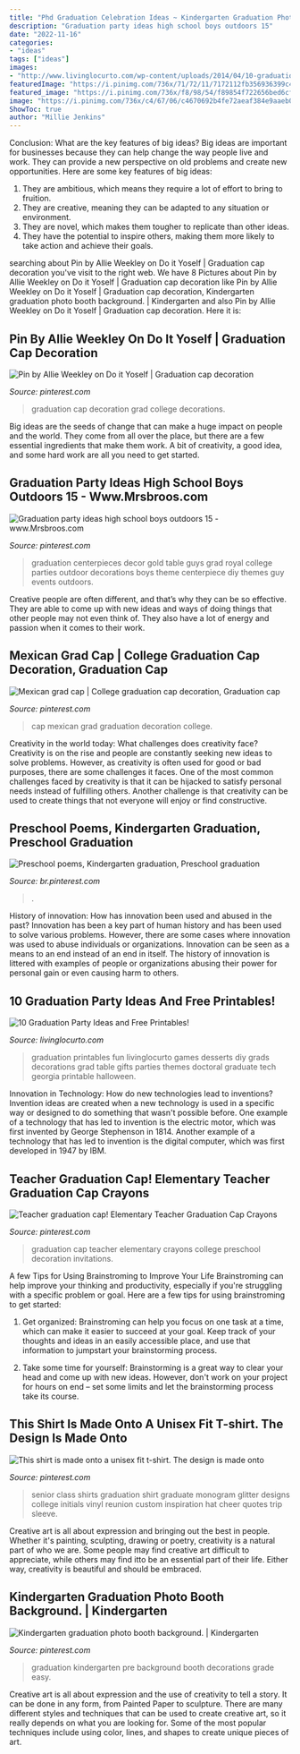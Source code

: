 ```yaml
---
title: "Phd Graduation Celebration Ideas ~ Kindergarten Graduation Photo Booth Background."
description: "Graduation party ideas high school boys outdoors 15"
date: "2022-11-16"
categories:
- "ideas"
tags: ["ideas"]
images:
- "http://www.livinglocurto.com/wp-content/uploads/2014/04/10-graduation-party-ideas.jpg"
featuredImage: "https://i.pinimg.com/736x/71/72/11/7172112fb356936399c4bad5ff419541.jpg"
featured_image: "https://i.pinimg.com/736x/f8/98/54/f89854f722656bed6cfaaccae2e247b0.jpg"
image: "https://i.pinimg.com/736x/c4/67/06/c4670692b4fe72aeaf384e9aaeb0a7de.jpg"
ShowToc: true
author: "Millie Jenkins"
---
```



Conclusion: What are the key features of big ideas?
Big ideas are important for businesses because they can help change the way people live and work. They can provide a new perspective on old problems and create new opportunities. Here are some key features of big ideas: 
1. They are ambitious, which means they require a lot of effort to bring to fruition. 
2. They are creative, meaning they can be adapted to any situation or environment. 
3. They are novel, which makes them tougher to replicate than other ideas. 
4. They have the potential to inspire others, making them more likely to take action and achieve their goals.

	

		
searching about Pin by Allie Weekley on Do it Yoself | Graduation cap decoration you've visit to the right web. We have 8 Pictures about Pin by Allie Weekley on Do it Yoself | Graduation cap decoration like Pin by Allie Weekley on Do it Yoself | Graduation cap decoration, Kindergarten graduation photo booth background. | Kindergarten and also Pin by Allie Weekley on Do it Yoself | Graduation cap decoration. Here it is:
		
    
## Pin By Allie Weekley On Do It Yoself | Graduation Cap Decoration

<img loading=lazy src="https://i.pinimg.com/736x/83/1a/85/831a855c751d70db5e263c86fa165767.jpg" onerror="this.onerror=null;this.src='https://tse2.mm.bing.net/th?id=OIP.2rb7Oha14reby1boSaloiAHaJ3&amp;pid=15.1';" alt="Pin by Allie Weekley on Do it Yoself | Graduation cap decoration">

_Source: pinterest.com_

>graduation cap decoration grad college decorations. 

	

Big ideas are the seeds of change that can make a huge impact on people and the world. They come from all over the place, but there are a few essential ingredients that make them work. A bit of creativity, a good idea, and some hard work are all you need to get started.

    
## Graduation Party Ideas High School Boys Outdoors 15 - Www.Mrsbroos.com

<img loading=lazy src="https://i.pinimg.com/736x/71/72/11/7172112fb356936399c4bad5ff419541.jpg" onerror="this.onerror=null;this.src='https://tse4.mm.bing.net/th?id=OIP.NzDGdfJsLzkZv5knOm0_SQHaJ6&amp;pid=15.1';" alt="Graduation party ideas high school boys outdoors 15 - www.Mrsbroos.com">

_Source: pinterest.com_

>graduation centerpieces decor gold table guys grad royal college parties outdoor decorations boys theme centerpiece diy themes guy events outdoors. 

	

Creative people are often different, and that’s why they can be so effective. They are able to come up with new ideas and ways of doing things that other people may not even think of. They also have a lot of energy and passion when it comes to their work.

    
## Mexican Grad Cap | College Graduation Cap Decoration, Graduation Cap

<img loading=lazy src="https://i.pinimg.com/736x/00/96/bd/0096bdfb6ddd9d85d58d7e9ceb7d2ed2.jpg" onerror="this.onerror=null;this.src='https://tse1.mm.bing.net/th?id=OIP.jukNzC46-4tAnTGI7eSGJwHaJ3&amp;pid=15.1';" alt="Mexican grad cap | College graduation cap decoration, Graduation cap">

_Source: pinterest.com_

>cap mexican grad graduation decoration college. 

	

Creativity in the world today: What challenges does creativity face?
Creativity is on the rise and people are constantly seeking new ideas to solve problems. However, as creativity is often used for good or bad purposes, there are some challenges it faces. One of the most common challenges faced by creativity is that it can be hijacked to satisfy personal needs instead of fulfilling others. Another challenge is that creativity can be used to create things that not everyone will enjoy or find constructive.

    
## Preschool Poems, Kindergarten Graduation, Preschool Graduation

<img loading=lazy src="https://i.pinimg.com/736x/f8/98/54/f89854f722656bed6cfaaccae2e247b0.jpg" onerror="this.onerror=null;this.src='https://tse2.mm.bing.net/th?id=OIP.s23R3SwJhsOXOqsILzJFzAHaJ3&amp;pid=15.1';" alt="Preschool poems, Kindergarten graduation, Preschool graduation">

_Source: br.pinterest.com_

>. 

	

History of innovation: How has innovation been used and abused in the past?
Innovation has been a key part of human history and has been used to solve various problems. However, there are some cases where innovation was used to abuse individuals or organizations. Innovation can be seen as a means to an end instead of an end in itself. The history of innovation is littered with examples of people or organizations abusing their power for personal gain or even causing harm to others.

    
## 10 Graduation Party Ideas And Free Printables!

<img loading=lazy src="http://www.livinglocurto.com/wp-content/uploads/2014/04/10-graduation-party-ideas.jpg" onerror="this.onerror=null;this.src='https://tse4.mm.bing.net/th?id=OIP.v7JWdH7r6S_M7C4k6ndmbgHaLH&amp;pid=15.1';" alt="10 Graduation Party Ideas and Free Printables!">

_Source: livinglocurto.com_

>graduation printables fun livinglocurto games desserts diy grads decorations grad table gifts parties themes doctoral graduate tech georgia printable halloween. 

	

Innovation in Technology: How do new technologies lead to inventions?
Invention ideas are created when a new technology is used in a specific way or designed to do something that wasn't possible before. One example of a technology that has led to invention is the electric motor, which was first invented by George Stephenson in 1814. Another example of a technology that has led to invention is the digital computer, which was first developed in 1947 by IBM.

    
## Teacher Graduation Cap! Elementary Teacher Graduation Cap Crayons

<img loading=lazy src="https://i.pinimg.com/736x/b2/0d/fc/b20dfc8ef8a2117a9bf005a35d68a130.jpg" onerror="this.onerror=null;this.src='https://tse4.mm.bing.net/th?id=OIP.PoSZuBYgSk8_1unjZI8BrQHaJ3&amp;pid=15.1';" alt="Teacher graduation cap! Elementary Teacher Graduation Cap Crayons">

_Source: pinterest.com_

>graduation cap teacher elementary crayons college preschool decoration invitations. 

	

A few Tips for Using Brainstroming to Improve Your Life
Brainstroming can help improve your thinking and productivity, especially if you're struggling with a specific problem or goal. Here are a few tips for using brainstroming to get started: 
1. Get organized: Brainstroming can help you focus on one task at a time, which can make it easier to succeed at your goal. Keep track of your thoughts and ideas in an easily accessible place, and use that information to jumpstart your brainstorming process. 

2. Take some time for yourself: Brainstorming is a great way to clear your head and come up with new ideas. However, don't work on your project for hours on end – set some limits and let the brainstorming process take its course. 


    
## This Shirt Is Made Onto A Unisex Fit T-shirt. The Design Is Made Onto

<img loading=lazy src="https://i.pinimg.com/736x/c4/67/06/c4670692b4fe72aeaf384e9aaeb0a7de.jpg" onerror="this.onerror=null;this.src='https://tse3.mm.bing.net/th?id=OIP.MHDdQXTVrlRQF9nXLNyAQQHaL1&amp;pid=15.1';" alt="This shirt is made onto a unisex fit t-shirt. The design is made onto">

_Source: pinterest.com_

>senior class shirts graduation shirt graduate monogram glitter designs college initials vinyl reunion custom inspiration hat cheer quotes trip sleeve. 

	

Creative art is all about expression and bringing out the best in people. Whether it's painting, sculpting, drawing or poetry, creativity is a natural part of who we are. Some people may find creative art difficult to appreciate, while others may find itto be an essential part of their life. Either way, creativity is beautiful and should be embraced.

    
## Kindergarten Graduation Photo Booth Background. | Kindergarten

<img loading=lazy src="https://i.pinimg.com/736x/8e/76/59/8e7659c96632a2eefdbe17ca411f8fb1.jpg" onerror="this.onerror=null;this.src='https://tse2.mm.bing.net/th?id=OIP.n0JiLfOg2vS3KcRJmAfcoQHaLw&amp;pid=15.1';" alt="Kindergarten graduation photo booth background. | Kindergarten">

_Source: pinterest.com_

>graduation kindergarten pre background booth decorations grade easy. 

	

Creative art is all about expression and the use of creativity to tell a story. It can be done in any form, from Painted Paper to sculpture. There are many different styles and techniques that can be used to create creative art, so it really depends on what you are looking for. Some of the most popular techniques include using color, lines, and shapes to create unique pieces of art.

